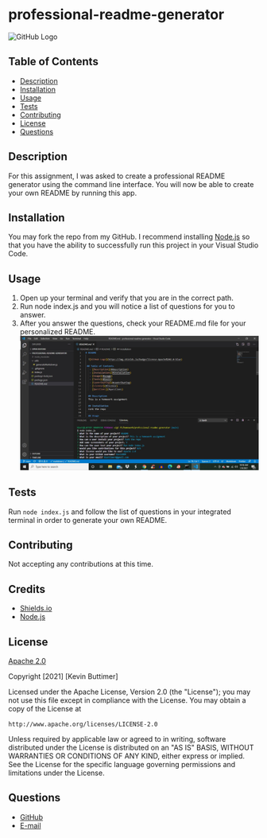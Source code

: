 # professional-readme-generator

  ![GitHub Logo](https://img.shields.io/badge/license-Apache%202.0-blue)

 ## Table of Contents
   - [Description](#description)
   - [Installation](#installation)
   - [Usage](#usage)
   - [Tests](#tests)
   - [Contributing](#contributing)
   - [License](#license)
   - [Questions](#questions)

  ## Description
  For this assignment, I was asked to create a professional README generator using the command line interface. You will now be able to create your own README by running this app. 

  ## Installation
  You may fork the repo from my GitHub. I recommend installing [Node.js](https://nodejs.org/en/) so that you have the ability to successfully run this project in your Visual Studio Code.

  ## Usage
  1. Open up your terminal and verify that you are in the correct path.
  2. Run node index.js and you will notice a list of questions for you to answer.
  3. After you answer the questions, check your README.md file for your personalized README.
  ![professional-readme-generator](/assets/images/README.jpg)

  ## Tests
  Run `node index.js` and follow the list of questions in your integrated terminal in order to generate your own README.

  ## Contributing
  Not accepting any contributions at this time.
  
  ## Credits
  * [Shields.io](https://shields.io/)
  * [Node.js](https://nodejs.org/en/)

  ## License
  [Apache 2.0](https://www.apache.org/licenses/LICENSE-2.0)
  
  Copyright [2021] [Kevin Buttimer]

Licensed under the Apache License, Version 2.0 (the "License");
you may not use this file except in compliance with the License.
You may obtain a copy of the License at

    http://www.apache.org/licenses/LICENSE-2.0

Unless required by applicable law or agreed to in writing, software
distributed under the License is distributed on an "AS IS" BASIS,
WITHOUT WARRANTIES OR CONDITIONS OF ANY KIND, either express or implied.
See the License for the specific language governing permissions and
limitations under the License.

  ## Questions
  * [GitHub](http://github.com/KevinB04)
  * [E-mail](kbuttimer4@gmail.com)

